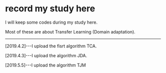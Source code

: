 # record my study here

I will keep some codes during my study here.

Most of these are about Transfer Learning (Domain adaptation).

---

[2019.4.2]---I upload the fisrt algorithm TCA.

[2019.4.3]---I upload the algorithm JDA.

[2019.5.5]---I upload the algorithm TJM
